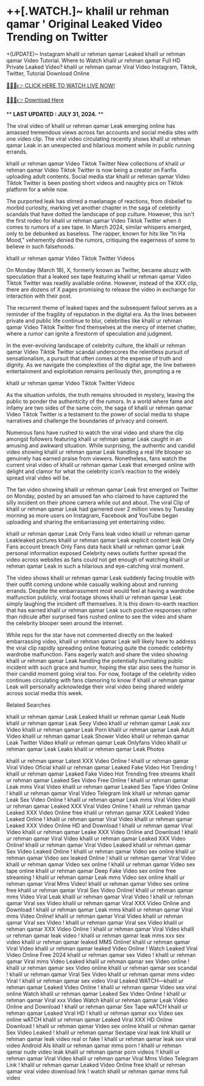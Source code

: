 # ++[.WATCH.]~ khalil ur rehman qamar ' Original Leaked Video Trending on Twitter

+(UPDATE)~ Instagram khalil ur rehman qamar Leaked khalil ur rehman qamar Video Tutorial​. Where to Watch khalil ur rehman qamar Full HD Private Leaked Video? khalil ur rehman qamar Viral Video Instagram, Tiktok, Twitter, Tutorial Download Online

[🔴🔥🔥👉 CLICK HERE TO WATCH LIVE NOW!](https://unigior.site/)

[🔴🔥🔥👉 Download Here](https://unigior.site/)

** **LAST UPDATED : JULY 31, 2024.** **

The viral video of khalil ur rehman qamar Leak emerging online has amassed tremendous views across fan accounts and social media sites with one video clip. The viral video circulating recently shows khalil ur rehman qamar Leak in an unexpected and hilarious moment while in public running errands.

khalil ur rehman qamar Video Tiktok Twitter New collections of khalil ur rehman qamar Video Tiktok Twitter is now being a creator on Fanfix uploading adult contents. Social media star khalil ur rehman qamar Video Tiktok Twitter is been posting short videos and naughty pics on Tiktok platform for a while now.

The purported leak has stirred a maelanage of reactions, from disbelief to morbid curiosity, marking yet another chapter in the saga of celebrity scandals that have dotted the landscape of pop culture. However, this isn't the first rodeo for khalil ur rehman qamar Video Tiktok Twitter when it comes to rumors of a sex tape. In March 2024, similar whispers emerged, only to be debunked as baseless. The rapper, known for hits like "In Ha Mood," vehemently denied the rumors, critiquing the eagerness of some to believe in such falsehoods.

khalil ur rehman qamar Video Tiktok Twitter Videos

On Monday (March 18), X, formerly known as Twitter, became abuzz with speculation that a leaked sex tape featuring khalil ur rehman qamar Video Tiktok Twitter was readily available online. However, instead of the XXX clip, there are dozens of X pages promising to release the video in exchange for interaction with their post.

The recurrent theme of leaked tapes and the subsequent fallout serves as a reminder of the fragility of reputation in the digital era. As the lines between private and public life continue to blur, celebrities like khalil ur rehman qamar Video Tiktok Twitter find themselves at the mercy of internet chatter, where a rumor can ignite a firestorm of speculation and judgment.

In the ever-evolving landscape of celebrity culture, the khalil ur rehman qamar Video Tiktok Twitter scandal underscores the relentless pursuit of sensationalism, a pursuit that often comes at the expense of truth and dignity. As we navigate the complexities of the digital age, the line between entertainment and exploitation remains perilously thin, prompting a re

khalil ur rehman qamar Video Tiktok Twitter Videos

As the situation unfolds, the truth remains shrouded in mystery, leaving the public to ponder the authenticity of the rumors. In a world where fame and infamy are two sides of the same coin, the saga of khalil ur rehman qamar Video Tiktok Twitter is a testament to the power of social media to shape narratives and challenge the boundaries of privacy and consent.

Numerous fans have rushed to watch the viral video and share the clip amongst followers featuring khalil ur rehman qamar Leak caught in an amusing and awkward situation. While surprising, the authentic and candid video showing khalil ur rehman qamar Leak handling a real life blooper so genuinely has earned praise from viewers. Nonetheless, fans watch the current viral video of khalil ur rehman qamar Leak that emerged online with delight and clamor for what the celebrity icon’s reaction to the widely spread viral video will be.

The fan video showing khalil ur rehman qamar Leak first emerged on Twitter on Monday, posted by an amused fan who claimed to have captured the silly incident on their phone camera while out and about. The viral Clip of khalil ur rehman qamar Leak had garnered over 2 million views by Tuesday morning as more users on Instagram, Facebook and YouTube began uploading and sharing the embarrassing yet entertaining video.

khalil ur rehman qamar Leak Only Fans leak video
khalil ur rehman qamar Leakleaked pictures
khalil ur rehman qamar Leak explicit content leak
Only Fans account breach
Only Fans data hack
khalil ur rehman qamar Leak personal information exposed
Celebrity news outlets further spread the video across websites as fans could not get enough of watching khalil ur rehman qamar Leak in such a hilarious and eye-catching viral moment.

The video shows khalil ur rehman qamar Leak suddenly facing trouble with their outfit coming undone while casually walking about and running errands. Despite the embarrassment most would feel at having a wardrobe malfunction publicly, viral footage shows khalil ur rehman qamar Leak simply laughing the incident off themselves. It is this down-to-earth reaction that has earned khalil ur rehman qamar Leak such positive responses rather than ridicule after surprised fans rushed online to see the video and share the celebrity blooper seen around the internet.

While reps for the star have not commented directly on the leaked embarrassing video, khalil ur rehman qamar Leak will likely have to address the viral clip rapidly spreading online featuring quite the comedic celebrity wardrobe malfunction. Fans eagerly watch and share the video showing khalil ur rehman qamar Leak handling the potentially humiliating public incident with such grace and humor, hoping the star also sees the humor in their candid moment going viral too. For now, footage of the celebrity video continues circulating with fans clamoring to know if khalil ur rehman qamar Leak will personally acknowledge their viral video being shared widely across social media this week.

Related Searches

khalil ur rehman qamar Leak Leaked khalil ur rehman qamar Leak Nude khalil ur rehman qamar Leak Sexy Video khalil ur rehman qamar Leak xxx Video khalil ur rehman qamar Leak Porn khalil ur rehman qamar Leak Adult Video khalil ur rehman qamar Leak Shower Video khalil ur rehman qamar Leak Twitter Video khalil ur rehman qamar Leak Onlyfans Video khalil ur rehman qamar Leak Leaks khalil ur rehman qamar Leak Photos

khalil ur rehman qamar Latest XXX Video Online ! khalil ur rehman qamar Viral Video Oficial
khalil ur rehman qamar Leaked Fake Video Hot Trending ! khalil ur rehman qamar Leaked Fake Video Hot Trending free streams
khalil ur rehman qamar Leaked Sex Video Free Online ! khalil ur rehman qamar Leak mms Viral Video
khalil ur rehman qamar Leaked Sex Tape Video Online ! khalil ur rehman qamar Viral Video Telegram link
khalil ur rehman qamar Leak Sex Video Online ! khalil ur rehman qamar Leak mms Viral Video
khalil ur rehman qamar Leaked XXX Viral Video Online ! khalil ur rehman qamar Leaked XXX Video Online free
khalil ur rehman qamar XXX Leaked Video Leaked Online ! khalil ur rehman qamar Viral Video
khalil ur rehman qamar Leaked XXX Video Online HD and Download ! khalil ur rehman qamar Viral Video
khalil ur rehman qamar Leake XXX Video Online and Download ! khalil ur rehman qamar Viral Video
khalil ur rehman qamar Leaked XXX Video Online! khalil ur rehman qamar Viral Video Leaked
khalil ur rehman qamar Sex Video Leaked Online ! khalil ur rehman qamar Video sex online
khalil ur rehman qamar Video sex leaked Online ! khalil ur rehman qamar Viral Video
khalil ur rehman qamar Video sex online ! khalil ur rehman qamar Video sex tape online
khalil ur rehman qamar Deep Fake Video sex online free streaming ! khalil ur rehman qamar Leak mms Video sex online
khalil ur rehman qamar Viral Mms Video! khalil ur rehman qamar Video sex online free
khalil ur rehman qamar Viral Sex Video Online! khalil ur rehman qamar mms Video Viral Leak
khalil ur rehman qamar Viral Video ! khalil ur rehman qamar Viral sex Video
khalil ur rehman qamar Viral XXX Video Online and Download ! khalil ur rehman qamar Leak mms
khalil ur rehman qamar Viral mms Video Online! khalil ur rehman qamar Viral Video
khalil ur rehman qamar Viral sex Video ! khalil ur rehman qamar Viral sex Video
khalil ur rehman qamar XXX Video Online ! khalil ur rehman qamar Viral Video
khalil ur rehman qamar leak video ! khalil ur rehman qamar leak mms xxx sex video
khalil ur rehman qamar leaked MMS Online! khalil ur rehman qamar Viral Video
khalil ur rehman qamar leaked Video Online ! Watch Leaked Viral Video Online Free 2024
khalil ur rehman qamar sex Video ! khalil ur rehman qamar Viral mms Video Leaked
khalil ur rehman qamar sex Video online ! khalil ur rehman qamar sex Video online
khalil ur rehman qamar sex scandal ! khalil ur rehman qamar Viral Sex Video
khalil ur rehman qamar mms video Viral ! khalil ur rehman qamar sex video Viral Leaked
WATCH—khalil ur rehman qamar Leaked Video Online ! khalil ur rehman qamar Video sex viral online
Watch khalil ur rehman qamar Leaked Sex Video Online ! khalil ur rehman qamar Viral xxx Video
Watch khalil ur rehman qamar Leak Video Online and Download ! khalil ur rehman qamar Sex Tape
wATCH khalil ur rehman qamar Leaked Viral HD ! khalil ur rehman qamar xxx Video sex online
wATCH khalil ur rehman qamar Leaked Viral XXX HD Online Download ! khalil ur rehman qamar Video sex online
khalil ur rehman qamar Sex Video Leaked ! khalil ur rehman qamar Sextape viral leak link
khalil ur rehman qamar leak video real or fake ! khalil ur rehman qamar leak sex viral video Android AIs
khalil ur rehman qamar mms porn ! khalil ur rehman qamar nude video leak
khalil ur rehman qamar porn videos !! khalil ur rehman qamar Viral Video
khalil ur rehman qamar Viral Mms Video Telegram Link ! khalil ur rehman qamar Leaked Video Online free
khalil ur rehman qamar viral video download link ! watch khalil ur rehman qamar mms full video
